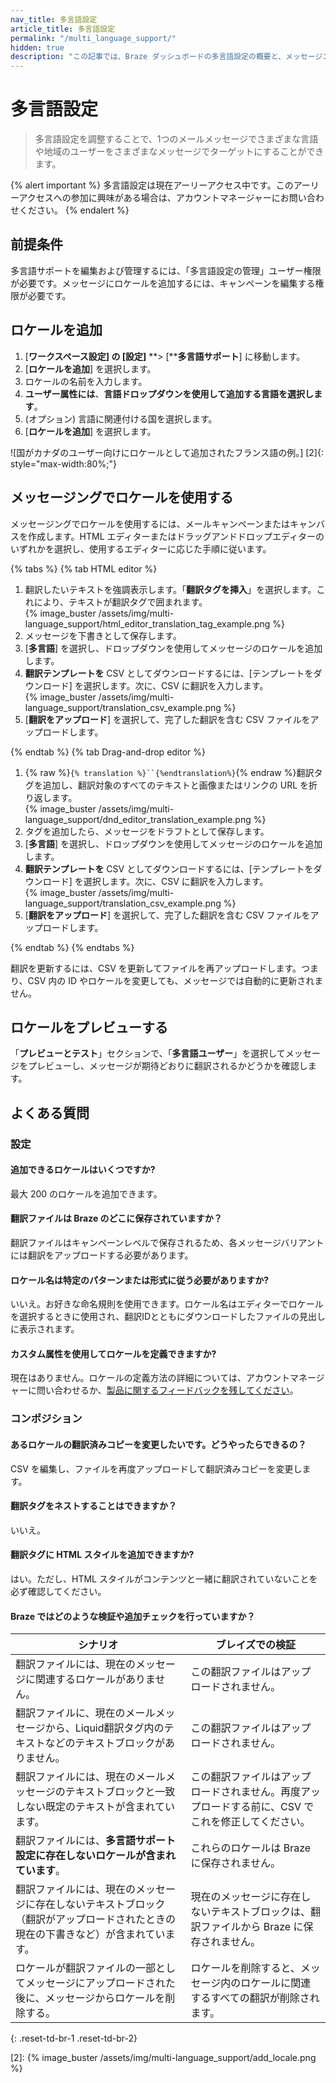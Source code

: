 ```yaml
---
nav_title: 多言語設定
article_title: 多言語設定
permalink: "/multi_language_support/"
hidden: true
description: "この記事では、Braze ダッシュボードの多言語設定の概要と、メッセージングでロケールを使用する方法について説明します。"
---
```


# 多言語設定

> 多言語設定を調整することで、1つのメールメッセージでさまざまな言語や地域のユーザーをさまざまなメッセージでターゲットにすることができます。

{% alert important %}
多言語設定は現在アーリーアクセス中です。このアーリーアクセスへの参加に興味がある場合は、アカウントマネージャーにお問い合わせください。
{% endalert %}

## 前提条件

多言語サポートを編集および管理するには、「多言語設定の管理」ユーザー権限が必要です。メッセージにロケールを追加するには、キャンペーンを編集する権限が必要です。

## ロケールを追加

1. [**ワークスペース設定] の [設定]** **> [****多言語サポート**] に移動します。
2. [**ロケールを追加**] を選択します。
3. ロケールの名前を入力します。
4. **ユーザー属性には**、**言語ドロップダウンを使用して追加する言語を選択します**。
5. (オプション) 言語に関連付ける国を選択します。
6. [**ロケールを追加**] を選択します。 

![国がカナダのユーザー向けにロケールとして追加されたフランス語の例。] [2]{: style="max-width:80%;"}

## メッセージングでロケールを使用する

メッセージングでロケールを使用するには、メールキャンペーンまたはキャンバスを作成します。HTML エディターまたはドラッグアンドドロップエディターのいずれかを選択し、使用するエディターに応じた手順に従います。

{% tabs %}
{% tab HTML editor %}

1. 翻訳したいテキストを強調表示します。「**翻訳タグを挿入**」を選択します。これにより、テキストが翻訳タグで囲まれます。<br>{% image_buster /assets/img/multi-language_support/html_editor_translation_tag_example.png %}
2. メッセージを下書きとして保存します。
3. [**多言語**] を選択し、ドロップダウンを使用してメッセージのロケールを追加します。
4. **翻訳テンプレートを** CSV としてダウンロードするには、[テンプレートをダウンロード] を選択します。次に、CSV に翻訳を入力します。<br>{% image_buster /assets/img/multi-language_support/translation_csv_example.png %}
5. [**翻訳をアップロード**] を選択して、完了した翻訳を含む CSV ファイルをアップロードします。

{% endtab %}
{% tab Drag-and-drop editor %}

1. {% raw %}`{% translation %}``{%endtranslation%}`{% endraw %}翻訳タグを追加し、翻訳対象のすべてのテキストと画像またはリンクの URL を折り返します。<br>{% image_buster /assets/img/multi-language_support/dnd_editor_translation_example.png %}
2. タグを追加したら、メッセージをドラフトとして保存します。
3. [**多言語**] を選択し、ドロップダウンを使用してメッセージのロケールを追加します。
4. **翻訳テンプレートを** CSV としてダウンロードするには、[テンプレートをダウンロード] を選択します。次に、CSV に翻訳を入力します。<br>{% image_buster /assets/img/multi-language_support/translation_csv_example.png %}
5. [**翻訳をアップロード**] を選択して、完了した翻訳を含む CSV ファイルをアップロードします。

{% endtab %}
{% endtabs %}

翻訳を更新するには、CSV を更新してファイルを再アップロードします。つまり、CSV 内の ID やロケールを変更しても、メッセージでは自動的に更新されません。

## ロケールをプレビューする

「**プレビューとテスト**」セクションで、「**多言語ユーザー**」を選択してメッセージをプレビューし、メッセージが期待どおりに翻訳されるかどうかを確認します。

## よくある質問

### 設定

#### 追加できるロケールはいくつですか?
最大 200 のロケールを追加できます。

#### 翻訳ファイルは Braze のどこに保存されていますか？
翻訳ファイルはキャンペーンレベルで保存されるため、各メッセージバリアントには翻訳をアップロードする必要があります。

#### ロケール名は特定のパターンまたは形式に従う必要がありますか?
いいえ。お好きな命名規則を使用できます。ロケール名はエディターでロケールを選択するときに使用され、翻訳IDとともにダウンロードしたファイルの見出しに表示されます。

#### カスタム属性を使用してロケールを定義できますか?
現在はありません。ロケールの定義方法の詳細については、アカウントマネージャーに問い合わせるか、[製品に関するフィードバックを残してください]({{site.baseurl}}/user_guide/administrative/access_braze/portal/)。

### コンポジション

#### あるロケールの翻訳済みコピーを変更したいです。どうやったらできるの？
CSV を編集し、ファイルを再度アップロードして翻訳済みコピーを変更します。

#### 翻訳タグをネストすることはできますか？
いいえ。

#### 翻訳タグに HTML スタイルを追加できますか?
はい。ただし、HTML スタイルがコンテンツと一緒に翻訳されていないことを必ず確認してください。

#### Braze ではどのような検証や追加チェックを行っていますか？

| シナリオ | ブレイズでの検証 |
|----------------------------------------------------------------------------------------------------------------------------------------------------------|----------------------------------------------------------------------------------------------------------------|
| 翻訳ファイルには、現在のメッセージに関連するロケールがありません。| この翻訳ファイルはアップロードされません。|
| 翻訳ファイルに、現在のメールメッセージから、Liquid翻訳タグ内のテキストなどのテキストブロックがありません。| この翻訳ファイルはアップロードされません。|
| 翻訳ファイルには、現在のメールメッセージのテキストブロックと一致しない既定のテキストが含まれています。| この翻訳ファイルはアップロードされません。再度アップロードする前に、CSV でこれを修正してください。|
| 翻訳ファイルには、**多言語サポート設定に存在しないロケールが含まれています**。| これらのロケールは Braze に保存されません。|
| 翻訳ファイルには、現在のメッセージに存在しないテキストブロック（翻訳がアップロードされたときの現在の下書きなど）が含まれています。| 現在のメッセージに存在しないテキストブロックは、翻訳ファイルから Braze に保存されません。| |
| ロケールが翻訳ファイルの一部としてメッセージにアップロードされた後に、メッセージからロケールを削除する。| ロケールを削除すると、メッセージ内のロケールに関連するすべての翻訳が削除されます。|
{: .reset-td-br-1 .reset-td-br-2}


[2]: {% image_buster /assets/img/multi-language_support/add_locale.png %}